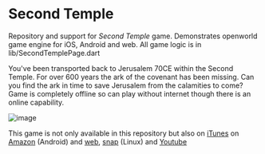 # Second Temple

Repository and support for *Second Temple* game. Demonstrates openworld game engine for iOS, Android and web. All game logic is in lib/SecondTemplePage.dart

You've been transported back to Jerusalem 70CE within the Second Temple. For over 600 years the ark of the covenant has been missing. Can you find the ark in time to save Jerusalem from the calamities to come? Game is completely offline so can play without internet though there is an online capability.

![image](https://github.com/user-attachments/assets/5e43c5b4-b02d-4467-a649-c5f431d095d8)

This game is not only available in this repository but also on <a href="https://apps.apple.com/us/app/ark-uncovered/id6593662011">iTunes</a> on  <a href="https://www.amazon.com/gp/mas/dl/android?p=com.forthtemple.secondtemple">Amazon</a> (Android) and <a href='https://chatgpt.forthtemple.com/secondtemple/'>web</a>, <a href="https://snapcraft.io/secondtemple">snap</a> (Linux) and <a href='https://www.youtube.com/watch?v=v63XYmFEgj8'>Youtube</a>

